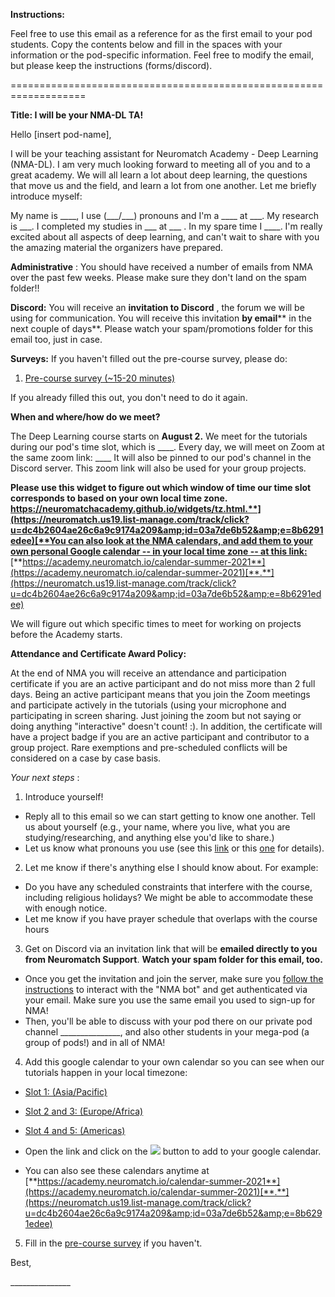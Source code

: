 **Instructions:**

Feel free to use this email as a reference for as the first email to your pod students. Copy the contents below and fill in the spaces with your information or the pod-specific information. Feel free to modify the email, but please keep the instructions (forms/discord).

===================================================================

**Title: I will be your NMA-DL TA!**

Hello [insert pod-name],

I will be your teaching assistant for Neuromatch Academy - Deep Learning (NMA-DL). I am very much looking forward to meeting all of you and to a great academy. We will all learn a lot about deep learning, the questions that move us and the field, and learn a lot from one another. Let me briefly introduce myself:

My name is \_\_\_\_, I use (\_\_\_/\_\_\_) pronouns and I&#39;m a \_\_\_\_ at \_\_\_. My research is \_\_\_. I completed my studies in \_\_\_ at \_\_\_ . In my spare time I \_\_\_\_. I&#39;m really excited about all aspects of deep learning, and can&#39;t wait to share with you the amazing material the organizers have prepared.

**Administrative** : You should have received a number of emails from NMA over the past few weeks. Please make sure they don&#39;t land on the spam folder!!

**Discord:** You will receive an **invitation to Discord** , the forum we will be using for communication. You will receive this invitation **by email**** in the next couple of days**. Please watch your spam/promotions folder for this email too, just in case.

**Surveys:** If you haven&#39;t filled out the pre-course survey, please do:

1. [Pre-course survey (~15-20 minutes)](https://portal.neuromatchacademy.org/api/redirect/to/c5031f55-e6c8-4a64-a33c-c748c608141f)

If you already filled this out, you don&#39;t need to do it again.

**When and where/how do we meet?**

The Deep Learning course starts on **August 2.** We meet for the tutorials during our pod&#39;s time slot, which is \_\_\_\_. Every day, we will meet on Zoom at the same zoom link: \_\_\_\_
 It will also be pinned to our pod&#39;s channel in the Discord server. This zoom link will also be used for your group projects.

**Please use this widget to figure out which window of time our time slot corresponds to based on your own local time zone.** [**https://neuromatchacademy.github.io/widgets/tz.html.**](https://neuromatch.us19.list-manage.com/track/click?u=dc4b2604ae26c6a9c9174a209&amp;id=03a7de6b52&amp;e=8b6291edee)[**You can also look at the NMA calendars, and add them to your own personal Google calendar -- in your local time zone -- at this link:**](https://neuromatch.us19.list-manage.com/track/click?u=dc4b2604ae26c6a9c9174a209&amp;id=03a7de6b52&amp;e=8b6291edee)[**https://academy.neuromatch.io/calendar-summer-2021**](https://academy.neuromatch.io/calendar-summer-2021)[**.**](https://neuromatch.us19.list-manage.com/track/click?u=dc4b2604ae26c6a9c9174a209&amp;id=03a7de6b52&amp;e=8b6291edee)

We will figure out which specific times to meet for working on projects before the Academy starts.

**Attendance and Certificate Award Policy:**

At the end of NMA you will receive an attendance and participation certificate if you are an active participant and do not miss more than 2 full days. Being an active participant means that you join the Zoom meetings and participate actively in the tutorials (using your microphone and participating in screen sharing. Just joining the zoom but not saying or doing anything &quot;interactive&quot; doesn&#39;t count! :). In addition, the certificate will have a project badge if you are an active participant and contributor to a group project. Rare exemptions and pre-scheduled conflicts will be considered on a case by case basis.

*Your next steps* :

1. Introduce yourself!
  +  Reply all to this email so we can start getting to know one another. Tell us about yourself (e.g., your name, where you live, what you are studying/researching, and anything else you&#39;d like to share.)
  + Let us know what pronouns you use (see this [link](https://lgbtqia.ucdavis.edu/guide-pronouns-allies) or this [one](https://www.mypronouns.org/how) for details).
2. Let me know if there&#39;s anything else I should know about. For example:
  +  Do you have any scheduled constraints that interfere with the course, including religious holidays? We might be able to accommodate these with enough notice.
  +  Let me know if you have prayer schedule that overlaps with the course hours
3. Get on Discord via an invitation link that will be **emailed directly to you from Neuromatch Support**. **Watch your spam folder for this email, too.**
  + Once you get the invitation and join the server, make sure you [follow the instructions](https://docs.google.com/document/d/1a5l6QVhuqYnwFR090yDnQGhHSA3u2IEwOs0JZwkfyLo/edit) to interact with the &quot;NMA bot&quot; and get authenticated via your email. Make sure you use the same email you used to sign-up for NMA!
  + Then, you&#39;ll be able to discuss with your pod there on our private pod channel \_\_\_\_\_\_\_\_\_\_\_\_\_\_\_, and also other students in your mega-pod (a group of pods!) and in all of NMA!
4. Add this google calendar to your own calendar so you can see when our tutorials happen in your local timezone:
  + [Slot 1: (Asia/Pacific)](https://calendar.google.com/calendar/embed?src=c_20m8o03v9gf56avpkphsd3i9bk%40group.calendar.google.com&amp;ctz=America%2FLos_Angeles)
  + [Slot 2 and 3: (Europe/Africa)](https://calendar.google.com/calendar/embed?src=c_r387vvjd66sg2o96cracfv5ioc%40group.calendar.google.com&amp;ctz=America%2FLos_Angeles)
  + [Slot 4 and 5: (Americas)](https://calendar.google.com/calendar/embed?src=c_ghv53rt8temq4gco5h0anp3ou4%40group.calendar.google.com&amp;ctz=America%2FLos_Angeles)

  + Open the link and click on the ![](RackMultipart20210727-4-1506b7p_html_dfc10b6b1f4db84c.png) button to add to your google calendar.
  + You can also see these calendars anytime at [**https://academy.neuromatch.io/calendar-summer-2021**](https://academy.neuromatch.io/calendar-summer-2021)[**.**](https://neuromatch.us19.list-manage.com/track/click?u=dc4b2604ae26c6a9c9174a209&amp;id=03a7de6b52&amp;e=8b6291edee)

5. Fill in the [pre-course survey](https://portal.neuromatchacademy.org/api/redirect/to/c5031f55-e6c8-4a64-a33c-c748c608141f) if you haven&#39;t.

Best,

\_\_\_\_\_\_\_\_\_\_\_\_\_\_\_